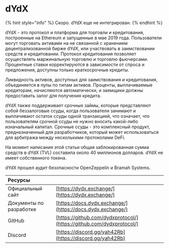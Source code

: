 # dYdX

{% hint style="info" %}
Скоро. dYdX еще не интегрирован.
{% endhint %}

dYdX - это протокол и платформа для торговли и кредитования, построенные на Ethereum и запущенные в мае 2019 года. Пользователи могут торговать активами на не связанной с хранением децентрализованной бирже dYdX, или участвовать в заимствовании средств и кредитовании. Протокол кредитования позволяет осуществлять маржинальную торговлю и торговлю фьючерсами. Процентные ставки корректируются в зависимости от спроса и предложения, доступны только краткосрочные кредиты.

Ликвидность активов, доступных для заимствования и кредитования, объединяется в пулы по типам активов. Проценты, выплачиваемые кредиторам, начисляются автоматически, и заемщики должны предоставить залог для получения кредита.

dYdX также поддерживает срочные займы, которые представляют собой беззалоговые ссуды, когда пользователи занимают и выплачивают остаток ссуды одной транзакцией, что означает, что пользователям срочной ссуды не нужно вносить какой-либо изначальный капитал. Срочные ссуды - это комплексный продукт, предназначенный для разработчиков, который может использоваться для арбитража между несколькими протоколами DeFi.

На момент написания этой статьи общая заблокированная сумма средств в dYdX \(TVL\) составила около 40 миллионов долларов. dYdX не имеет собственного токена.

dYdX прошел аудит безопасности OpenZeppelin и Bramah Systems.

| Ресурсы                 |                                                                      |
|:----------------------- |:-------------------------------------------------------------------- |
| Официальный сайт        | [https://dydx.exchange/](https://dydx.exchange/)                     |
| Документы по разработке | [https://docs.dydx.exchange/](https://docs.dydx.exchange/)           |
| GitHub                  | [https://github.com/dydxprotocol/](https://github.com/dydxprotocol/) |
| Discord                 | [https://discord.gg/yah42Rb](https://discord.gg/yah42Rb)             |





